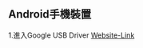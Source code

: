 ## Android手機裝置

1.進入Google USB Driver [Website-Link](http://developer.android.com/intl/zh-tw/sdk/win-usb.html)




